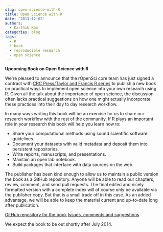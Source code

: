 ```yaml
---
slug: open-science-with-R
title: Open Science with R
date: '2013-12-02'
authors:
  - Karthik Ram
categories: blog
tags:
  - R
  - book
  - reproducible research
  - open science
---
```


**Upcoming Book on Open Science with R**



We're pleased to announce that the rOpenSci core team has just signed a contract with [CRC Press/Taylor and Francis R series](https://www.crcpress.com/go/the-r-series/) to publish a new book on practical ways to implement open science into your own research using R. Given all the talk about the importance of open science, the discussion often lacks practical suggestions on how one might actually incorporate these practices into their day to day research workflow.

In many ways writing this book will be an exercise for us to share our research workflow with the rest of the community. If R plays an important role in your research this book will help you learn how to:

* Share your computational methods using sound scientific software guidelines.
* Document your datasets with valid metadata and deposit them into persistent repositories.
* Write reports, manuscripts, and presentations.
* Maintain an open lab notebook.
* Build packages that interface with data sources on the web.

The publisher has been kind enough to allow us to maintain a public version the book as a GitHub repository. Anyone will be able to read our chapters, review, comment, and send pull requests. The final edited and nicely formatted version with a complete index will of course only be available via the publisher copy. But that is a small trade off in this case. As an added advantage, we will be able to keep the material current and up-to-date long after publication.

[GitHub repository for the book](https://github.com/ropensci/open-science-with-R)
[Issues, comments and suggestions](https://github.com/ropensci/open-science-with-R/issues?labels=chapter-01&state=open)


We expect the book to be out shortly after July 2014.
